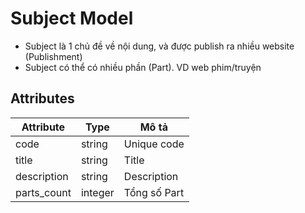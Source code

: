 # Subject Model
- Subject là 1 chủ đề về nội dung, và được publish ra nhiều website (Publishment)
- Subject có thể có nhiều phần (Part). VD web phim/truyện

## Attributes

| Attribute   | Type    | Mô tả        |
|-------------|---------|--------------|
| code        | string  | Unique code  |
| title       | string  | Title        |
| description | string  | Description  |
| parts_count | integer | Tổng số Part |
